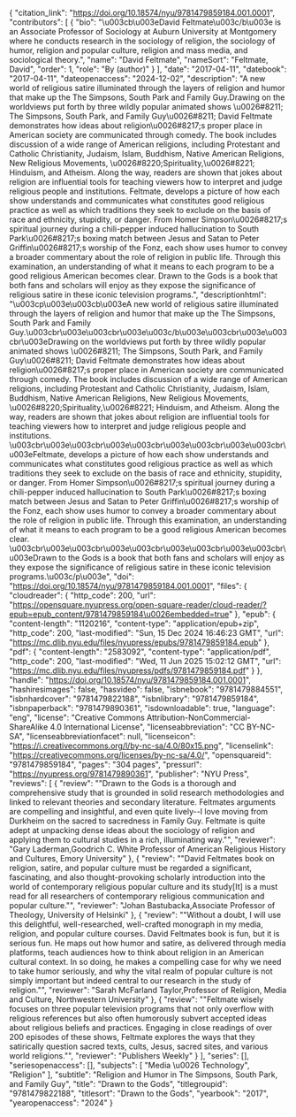 {
   "citation_link": "https://doi.org/10.18574/nyu/9781479859184.001.0001",
   "contributors": [
     {
       "bio": "\u003cb\u003eDavid Feltmate\u003c/b\u003e is an Associate Professor of Sociology at Auburn University at Montgomery where he conducts research in the sociology of religion, the sociology of humor, religion and popular culture, religion and mass media, and sociological theory.",
       "name": "David Feltmate",
       "nameSort": "Feltmate, David",
       "order": 1,
       "role": "By (author)"
     }
   ],
   "date": "2017-04-11",
   "datebook": "2017-04-11",
   "dateopenaccess": "2024-12-02",
   "description": "A new world of religious satire illuminated through the layers of religion and humor that make up the The Simpsons, South Park and Family Guy.Drawing on the worldviews put forth by three wildly popular animated shows \u0026#8211; The Simpsons, South Park, and Family Guy\u0026#8211; David Feltmate demonstrates how ideas about religion\u0026#8217;s proper place in American society are communicated through comedy.  The book includes discussion of a wide range of American religions, including Protestant and Catholic Christianity, Judaism, Islam, Buddhism, Native American Religions, New Religious Movements, \u0026#8220;Spirituality,\u0026#8221; Hinduism, and Atheism. Along the way, readers are shown that jokes about religion are influential tools for teaching viewers how to interpret and judge religious people and institutions.  Feltmate, develops a picture of how each show understands and communicates what constitutes good religious practice as well as which traditions they seek to exclude on the basis of race and ethnicity, stupidity, or danger. From Homer Simpson\u0026#8217;s spiritual journey during a chili-pepper induced hallucination to South Park\u0026#8217;s boxing match between Jesus and Satan to Peter Griffin\u0026#8217;s worship of the Fonz, each show uses humor to convey a broader commentary about the role of religion in public life. Through this examination, an understanding of what it means to each program to be a good religious American becomes clear.  Drawn to the Gods is a book that both fans and scholars will enjoy as they expose the significance of religious satire in these iconic television programs.",
   "descriptionhtml": "\u003cp\u003e\u003cb\u003eA new world of religious satire illuminated through the layers of religion and humor that make up the The Simpsons, South Park and Family Guy.\u003cbr\u003e\u003cbr\u003e\u003c/b\u003e\u003cbr\u003e\u003cbr\u003eDrawing on the worldviews put forth by three wildly popular animated shows \u0026#8211; The Simpsons, South Park, and Family Guy\u0026#8211; David Feltmate demonstrates how ideas about religion\u0026#8217;s proper place in American society are communicated through comedy.  The book includes discussion of a wide range of American religions, including Protestant and Catholic Christianity, Judaism, Islam, Buddhism, Native American Religions, New Religious Movements, \u0026#8220;Spirituality,\u0026#8221; Hinduism, and Atheism. Along the way, readers are shown that jokes about religion are influential tools for teaching viewers how to interpret and judge religious people and institutions.  \u003cbr\u003e\u003cbr\u003e\u003cbr\u003e\u003cbr\u003e\u003cbr\u003eFeltmate, develops a picture of how each show understands and communicates what constitutes good religious practice as well as which traditions they seek to exclude on the basis of race and ethnicity, stupidity, or danger. From Homer Simpson\u0026#8217;s spiritual journey during a chili-pepper induced hallucination to South Park\u0026#8217;s boxing match between Jesus and Satan to Peter Griffin\u0026#8217;s worship of the Fonz, each show uses humor to convey a broader commentary about the role of religion in public life. Through this examination, an understanding of what it means to each program to be a good religious American becomes clear.  \u003cbr\u003e\u003cbr\u003e\u003cbr\u003e\u003cbr\u003e\u003cbr\u003eDrawn to the Gods is a book that both fans and scholars will enjoy as they expose the significance of religious satire in these iconic television programs.\u003c/p\u003e",
   "doi": "https://doi.org/10.18574/nyu/9781479859184.001.0001",
   "files": {
     "cloudreader": {
       "http_code": 200,
       "url": "https://opensquare.nyupress.org/open-square-reader/cloud-reader/?epub=epub_content/9781479859184\u0026embedded=true"
     },
     "epub": {
       "content-length": "1120216",
       "content-type": "application/epub+zip",
       "http_code": 200,
       "last-modified": "Sun, 15 Dec 2024 16:46:23 GMT",
       "url": "https://mc.dlib.nyu.edu/files/nyupress/epubs/9781479859184.epub"
     },
     "pdf": {
       "content-length": "2583092",
       "content-type": "application/pdf",
       "http_code": 200,
       "last-modified": "Wed, 11 Jun 2025 15:02:12 GMT",
       "url": "https://mc.dlib.nyu.edu/files/nyupress/pdfs/9781479859184.pdf"
     }
   },
   "handle": "https://doi.org/10.18574/nyu/9781479859184.001.0001",
   "hashiresimages": false,
   "hasvideo": false,
   "isbnebook": "9781479884551",
   "isbnhardcover": "9781479822188",
   "isbnlibrary": "9781479859184",
   "isbnpaperback": "9781479890361",
   "isdownloadable": true,
   "language": "eng",
   "license": "Creative Commons Attribution-NonCommercial-ShareAlike 4.0 International License",
   "licenseabbreviation": "CC BY-NC-SA",
   "licenseabbreviationfacet": null,
   "licenseicon": "https://i.creativecommons.org/l/by-nc-sa/4.0/80x15.png",
   "licenselink": "https://creativecommons.org/licenses/by-nc-sa/4.0/",
   "opensquareid": "9781479859184",
   "pages": "304 pages",
   "pressurl": "https://nyupress.org/9781479890361",
   "publisher": "NYU Press",
   "reviews": [
     {
       "review": "\"Drawn to the Gods is a thorough and comprehensive study that is grounded in solid research methodologies and linked to relevant theories and secondary literature. Feltmates arguments are compelling and insightful, and even quite lively--I love moving from Durkheim on the sacred to sacredness in Family Guy. Feltmate is quite adept at unpacking dense ideas about the sociology of religion and applying them to cultural studies in a rich, illuminating way.\"",
       "reviewer": "Gary Laderman,Goodrich C. White Professor of American Religious History and Cultures, Emory University"
     },
     {
       "review": "\"David Feltmates book on religion, satire, and popular culture must be regarded a significant, fascinating, and also thought-provoking scholarly introduction into the world of contemporary religious popular culture and its study[It] is a must read for all researchers of contemporary religious communication and popular culture.\"",
       "reviewer": "Johan Bastubacka,Associate Professor of Theology, University of Helsinki"
     },
     {
       "review": "\"Without a doubt, I will use this delightful, well-researched, well-crafted monograph in my media, religion, and popular culture courses. David Feltmates book is fun, but it is serious fun. He maps out how humor and satire, as delivered through media platforms, teach audiences how to think about religion in an American cultural context. In so doing, he makes a compelling case for why we need to take humor seriously, and why the vital realm of popular culture is not simply important but indeed central to our research in the study of religion.\"",
       "reviewer": "Sarah McFarland Taylor,Professor of Religion, Media and Culture, Northwestern University"
     },
     {
       "review": "\"Feltmate wisely focuses on three popular television programs that not only overflow with religious references but also often humorously subvert accepted ideas about religious beliefs and practices. Engaging in close readings of over 200 episodes of these shows, Feltmate explores the ways that they satirically question sacred texts, cults, Jesus, sacred sites, and various world religions.\"",
       "reviewer": "Publishers Weekly"
     }
   ],
   "series": [],
   "seriesopenaccess": [],
   "subjects": [
     "Media \u0026 Technology",
     "Religion"
   ],
   "subtitle": "Religion and Humor in The Simpsons, South Park, and Family Guy",
   "title": "Drawn to the Gods",
   "titlegroupid": "9781479822188",
   "titlesort": "Drawn to the Gods",
   "yearbook": "2017",
   "yearopenaccess": "2024"
 }

